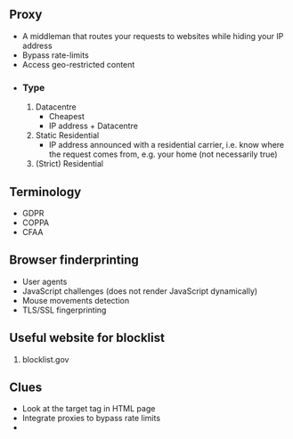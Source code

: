 ## Proxy
- A middleman that routes your requests to websites while hiding your IP address
- Bypass rate-limits
- Access geo-restricted content
- ### Type
    1. Datacentre
        - Cheapest
        - IP address + Datacentre
    2. Static Residential
        - IP address announced with a residential carrier, i.e. know where the request comes from, e.g. your home (not necessarily true)
    3. (Strict) Residential

## Terminology
- GDPR
- COPPA
- CFAA


## Browser finderprinting
- User agents
- JavaScript challenges (does not render JavaScript dynamically)
- Mouse movements detection
- TLS/SSL fingerprinting

## Useful website for blocklist
1. blocklist.gov

## Clues
- Look at the target tag in HTML page
- Integrate proxies to bypass rate limits
- 